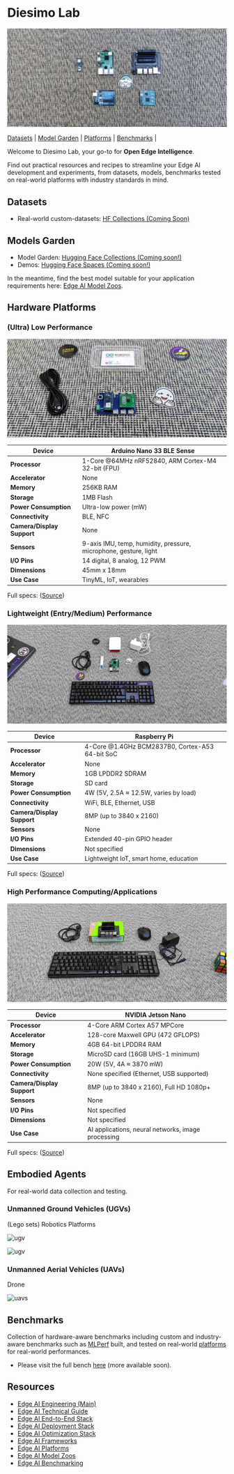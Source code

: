 # Diesimo Lab 

![Edge AI Platforms](./resources/images/cover.jpeg)

[Datasets](#datasets) | [Model Garden](#models-garden) | [Platforms](#hardware-platforms) | [Benchmarks](#benchmarks) |

Welcome to Diesimo Lab, your go-to for **Open Edge Intelligence**.

Find out practical resources and recipes to streamline your Edge AI development and experiments, from datasets, models, benchmarks tested on real-world platforms with industry standards in mind.

## Datasets

- Real-world custom-datasets: [HF Collections (Coming Soon)](https://huggingface.co/diesimo-ai/datasets)

## Models Garden

- Model Garden: [Hugging Face Collections (Coming soon!)](http://huggingface.co/diesimo-ai/models)
- Demos: [Hugging Face Spaces (Coming soon!)](#)

In the meantime, find the best model suitable for your application requirements here: [Edge AI Model Zoos](https://github.com/afondiel/Edge-AI-Model-Zoo).


## Hardware Platforms

### (Ultra) Low Performance

![Arduino Nano 33 BLE Sense](./resources/images/arduino-nano/nano.jpeg)

| **Device**                  | Arduino Nano 33 BLE Sense          |
|-----------------------------|------------------------------------|
| **Processor**                     | 1-Core @64MHz nRF52840, ARM Cortex-M4 32-bit (FPU)|
| **Accelerator**                     | None                              |
| **Memory**                  | 256KB RAM                         |
| **Storage**                 | 1MB Flash                         |
| **Power Consumption**       | Ultra-low power (mW)              |
| **Connectivity**            | BLE, NFC                          |
| **Camera/Display Support**  | None                              |
| **Sensors**                 | 9-axis IMU, temp, humidity, pressure, microphone, gesture, light |
| **I/O Pins**                | 14 digital, 8 analog, 12 PWM      |
| **Dimensions**              | 45mm x 18mm                       |
| **Use Case**                | TinyML, IoT, wearables            |

Full specs: ([Source](https://docs.arduino.cc/hardware/nano-33-ble-sense/)) 

### Lightweight (Entry/Medium) Performance
![Raspberry Pi 3B](./resources/images/pi/pi.jpeg)

| **Device**                  | Raspberry Pi                            |
|-----------------------------|-----------------------------------------|
| **Processor**                     | 4-Core @1.4GHz BCM2837B0, Cortex-A53 64-bit SoC |
| **Accelerator**                     | None                              |
| **Memory**                  | 1GB LPDDR2 SDRAM                           |
| **Storage**                 | SD card                           |
| **Power Consumption**       | 4W (5V, 2.5A ≈ 12.5W, varies by load) |
| **Connectivity**            | WiFi, BLE, Ethernet, USB          |
| **Camera/Display Support**  | 8MP (up to 3840 x 2160)           |
| **Sensors**                 | None                              |
| **I/O Pins**                | Extended 40-pin GPIO header                     |
| **Dimensions**              | Not specified                     |
| **Use Case**                | Lightweight IoT, smart home, education |

Full specs: ([Source](https://www.raspberrypi.com/products/raspberry-pi-3-model-b-plus/#Specification)) 

### High Performance Computing/Applications
![NVIDIA Jetson Nano](./resources/images/jetson-nano/jet-nano.jpeg)

| **Device**                  | NVIDIA Jetson Nano                |
|-----------------------------|------------------------------------|
| **Processor**                     | 4-Core ARM Cortex A57 MPCore          |
| **Accelerator**                     | 128-core Maxwell GPU (472 GFLOPS) |
| **Memory**                  | 4GB 64-bit LPDDR4 RAM                    |
| **Storage**                 | MicroSD card (16GB UHS-1 minimum) |
| **Power Consumption**       | 20W (5V, 4A ≈ 3870 mW)            |
| **Connectivity**            | None specified (Ethernet, USB supported) |
| **Camera/Display Support**  | 8MP (up to 3840 x 2160), Full HD 1080p+ |
| **Sensors**                 | None                              |
| **I/O Pins**                | Not specified                     |
| **Dimensions**              | Not specified                     |
| **Use Case**                | AI applications, neural networks, image processing |

Full specs: ([Source](https://developer.nvidia.com/embedded/jetson-nano)) 

## Embodied Agents

For real-world data collection and testing. 

### Unmanned Ground Vehicles (UGVs)

(Lego sets) Robotics Platforms 

![ugv](./resources/images/embodied-agents/ugv-0.jpg)

![ugv](./resources/images/embodied-agents/ugv-1.jpg)


### Unmanned Aerial Vehicles (UAVs)

Drone

![uavs](./resources/images/embodied-agents/uavs.jpg)


## Benchmarks

Collection of hardware-aware benchmarks including custom and industry-aware benchmarks such as [MLPerf](https://mlcommons.org/benchmarks/) built, and tested on real-world [platforms](../platforms/) for real-world performances.

- Please visit the full bench [here](./benchmarks/) (more available soon).

## Resources

- [Edge AI Engineering (Main)](https://github.com/afondiel/edge-ai-engineering)
- [Edge AI Technical Guide](https://github.com/afondiel/computer-science-notebook/tree/master/core/systems/edge-computing/edge-ai/concepts)
- [Edge AI End-to-End Stack](https://www.qualcomm.com/developer/artificial-intelligence)
- [Edge AI Deployment Stack](https://github.com/afondiel/computer-science-notebook/tree/master/core/systems/edge-computing/edge-ai/concepts/deployment)
- [Edge AI Optimization Stack](https://github.com/afondiel/computer-science-notebook/tree/master/core/systems/edge-computing/edge-ai/concepts/optimization)
- [Edge AI Frameworks](https://github.com/afondiel/computer-science-notebook/tree/master/core/systems/edge-computing/edge-ai/concepts/frameworks)
- [Edge AI Platforms](https://github.com/afondiel/Edge-AI-Platforms)
- [Edge AI Model Zoos](https://github.com/afondiel/Edge-AI-Model-Zoo)
- [Edge AI Benchmarking](https://github.com/afondiel/Edge-AI-Benchmarking)
